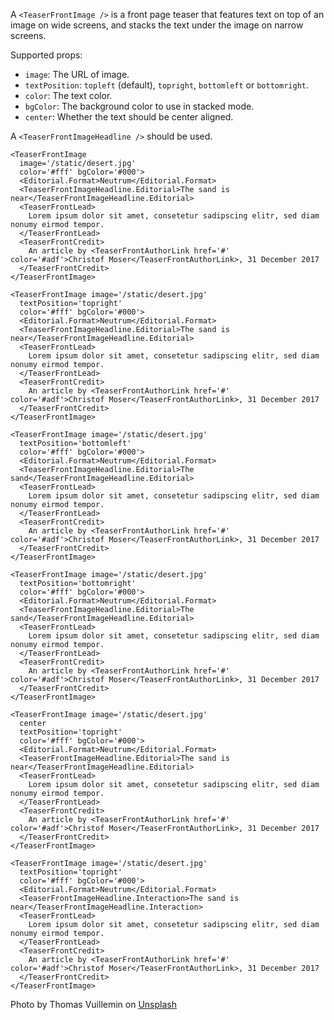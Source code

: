 A `<TeaserFrontImage />` is a front page teaser that features text on top of an image on wide screens, and stacks the text under the image on narrow screens.

Supported props:
- `image`: The URL of image.
- `textPosition`: `topleft` (default), `topright`, `bottomleft` or `bottomright`.
- `color`: The text color.
- `bgColor`: The background color to use in stacked mode.
- `center`: Whether the text should be center aligned.

A `<TeaserFrontImageHeadline />` should be used.

```react
<TeaserFrontImage
  image='/static/desert.jpg'
  color='#fff' bgColor='#000'>
  <Editorial.Format>Neutrum</Editorial.Format>
  <TeaserFrontImageHeadline.Editorial>The sand is near</TeaserFrontImageHeadline.Editorial>
  <TeaserFrontLead>
    Lorem ipsum dolor sit amet, consetetur sadipscing elitr, sed diam nonumy eirmod tempor.
  </TeaserFrontLead>
  <TeaserFrontCredit>
    An article by <TeaserFrontAuthorLink href='#' color='#adf'>Christof Moser</TeaserFrontAuthorLink>, 31 December 2017
  </TeaserFrontCredit>
</TeaserFrontImage>
```

```react
<TeaserFrontImage image='/static/desert.jpg'
  textPosition='topright'
  color='#fff' bgColor='#000'>
  <Editorial.Format>Neutrum</Editorial.Format>
  <TeaserFrontImageHeadline.Editorial>The sand is near</TeaserFrontImageHeadline.Editorial>
  <TeaserFrontLead>
    Lorem ipsum dolor sit amet, consetetur sadipscing elitr, sed diam nonumy eirmod tempor.
  </TeaserFrontLead>
  <TeaserFrontCredit>
    An article by <TeaserFrontAuthorLink href='#' color='#adf'>Christof Moser</TeaserFrontAuthorLink>, 31 December 2017
  </TeaserFrontCredit>
</TeaserFrontImage>
```

```react
<TeaserFrontImage image='/static/desert.jpg'
  textPosition='bottomleft'
  color='#fff' bgColor='#000'>
  <Editorial.Format>Neutrum</Editorial.Format>
  <TeaserFrontImageHeadline.Editorial>The sand</TeaserFrontImageHeadline.Editorial>
  <TeaserFrontLead>
    Lorem ipsum dolor sit amet, consetetur sadipscing elitr, sed diam nonumy eirmod tempor.
  </TeaserFrontLead>
  <TeaserFrontCredit>
    An article by <TeaserFrontAuthorLink href='#' color='#adf'>Christof Moser</TeaserFrontAuthorLink>, 31 December 2017
  </TeaserFrontCredit>
</TeaserFrontImage>
```

```react
<TeaserFrontImage image='/static/desert.jpg'
  textPosition='bottomright'
  color='#fff' bgColor='#000'>
  <Editorial.Format>Neutrum</Editorial.Format>
  <TeaserFrontImageHeadline.Editorial>The sand</TeaserFrontImageHeadline.Editorial>
  <TeaserFrontLead>
    Lorem ipsum dolor sit amet, consetetur sadipscing elitr, sed diam nonumy eirmod tempor.
  </TeaserFrontLead>
  <TeaserFrontCredit>
    An article by <TeaserFrontAuthorLink href='#' color='#adf'>Christof Moser</TeaserFrontAuthorLink>, 31 December 2017
  </TeaserFrontCredit>
</TeaserFrontImage>
```

```react
<TeaserFrontImage image='/static/desert.jpg'
  center
  textPosition='topright' 
  color='#fff' bgColor='#000'>
  <Editorial.Format>Neutrum</Editorial.Format>
  <TeaserFrontImageHeadline.Editorial>The sand is near</TeaserFrontImageHeadline.Editorial>
  <TeaserFrontLead>
    Lorem ipsum dolor sit amet, consetetur sadipscing elitr, sed diam nonumy eirmod tempor.
  </TeaserFrontLead>
  <TeaserFrontCredit>
    An article by <TeaserFrontAuthorLink href='#' color='#adf'>Christof Moser</TeaserFrontAuthorLink>, 31 December 2017
  </TeaserFrontCredit>
</TeaserFrontImage>
```

```react
<TeaserFrontImage image='/static/desert.jpg'
  textPosition='topright'
  color='#fff' bgColor='#000'>
  <Editorial.Format>Neutrum</Editorial.Format>
  <TeaserFrontImageHeadline.Interaction>The sand is near</TeaserFrontImageHeadline.Interaction>
  <TeaserFrontLead>
    Lorem ipsum dolor sit amet, consetetur sadipscing elitr, sed diam nonumy eirmod tempor.
  </TeaserFrontLead>
  <TeaserFrontCredit>
    An article by <TeaserFrontAuthorLink href='#' color='#adf'>Christof Moser</TeaserFrontAuthorLink>, 31 December 2017
  </TeaserFrontCredit>
</TeaserFrontImage>
```

Photo by Thomas Vuillemin on [Unsplash](https://unsplash.com/photos/c1_K8Qfd_iQ)
